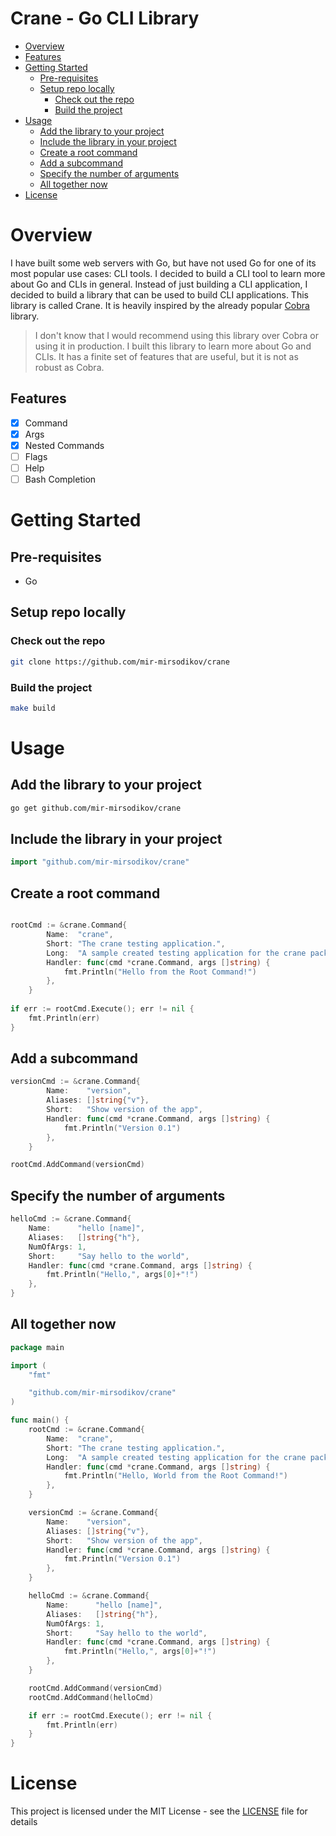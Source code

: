 <h1>Crane - Go CLI Library</h1>

- [Overview](#overview)
- [Features](#features)
- [Getting Started](#getting-started)
  - [Pre-requisites](#pre-requisites)
  - [Setup repo locally](#setup-repo-locally)
    - [Check out the repo](#check-out-the-repo)
    - [Build the project](#build-the-project)
- [Usage](#usage)
  - [Add the library to your project](#add-the-library-to-your-project)
  - [Include the library in your project](#include-the-library-in-your-project)
  - [Create a root command](#create-a-root-command)
  - [Add a subcommand](#add-a-subcommand)
  - [Specify the number of arguments](#specify-the-number-of-arguments)
  - [All together now](#all-together-now)
- [License](#license)

# Overview

I have built some web servers with Go, but have not used Go for one of its most 
popular use cases: CLI tools. I decided to build a CLI tool to learn more about
Go and CLIs in general. Instead of just building a CLI application, I decided to 
build a library that can be used to build CLI applications. This library is 
called Crane. It is heavily inspired by the already popular [Cobra](https://github.com/spf13/cobra/tree/main) library.

> I don't know that I would recommend using this library over Cobra or using it 
in production. I built this library to learn more about Go and CLIs. It has a 
finite set of features that are useful, but it is not as robust as Cobra.

## Features

- [x] Command
- [x] Args
- [x] Nested Commands
- [ ] Flags
- [ ] Help
- [ ] Bash Completion

# Getting Started

## Pre-requisites

- Go

## Setup repo locally

### Check out the repo

```bash
git clone https://github.com/mir-mirsodikov/crane
```

### Build the project

```bash
make build
```

# Usage

## Add the library to your project

```bash
go get github.com/mir-mirsodikov/crane
```

## Include the library in your project

```go
import "github.com/mir-mirsodikov/crane"
```

## Create a root command

```go

rootCmd := &crane.Command{
		Name:  "crane",
		Short: "The crane testing application.",
		Long:  "A sample created testing application for the crane package.", 
		Handler: func(cmd *crane.Command, args []string) {
			fmt.Println("Hello from the Root Command!")
		},
	} 
	
if err := rootCmd.Execute(); err != nil {
    fmt.Println(err)
}
```

## Add a subcommand

```go
versionCmd := &crane.Command{
		Name:    "version",
		Aliases: []string{"v"},
		Short:   "Show version of the app",
		Handler: func(cmd *crane.Command, args []string) {
			fmt.Println("Version 0.1")
		},
	}

rootCmd.AddCommand(versionCmd)
```

## Specify the number of arguments

```go
helloCmd := &crane.Command{
    Name:      "hello [name]",
    Aliases:   []string{"h"},
    NumOfArgs: 1,
    Short:     "Say hello to the world",
    Handler: func(cmd *crane.Command, args []string) {
        fmt.Println("Hello,", args[0]+"!")
    },
}
```

## All together now

```go
package main

import (
    "fmt"

    "github.com/mir-mirsodikov/crane"
)

func main() {
    rootCmd := &crane.Command{
		Name:  "crane",
		Short: "The crane testing application.",
		Long:  "A sample created testing application for the crane package.",
		Handler: func(cmd *crane.Command, args []string) {
			fmt.Println("Hello, World from the Root Command!")
		},
	}

	versionCmd := &crane.Command{
		Name:    "version",
		Aliases: []string{"v"},
		Short:   "Show version of the app",
		Handler: func(cmd *crane.Command, args []string) {
			fmt.Println("Version 0.1")
		},
	}

	helloCmd := &crane.Command{
		Name:      "hello [name]",
		Aliases:   []string{"h"},
		NumOfArgs: 1,
		Short:     "Say hello to the world",
		Handler: func(cmd *crane.Command, args []string) {
			fmt.Println("Hello,", args[0]+"!")
		},
	}

	rootCmd.AddCommand(versionCmd)
	rootCmd.AddCommand(helloCmd)

	if err := rootCmd.Execute(); err != nil {
		fmt.Println(err)
	}
}
```

# License

This project is licensed under the MIT License - see the [LICENSE](LICENSE) file for details
